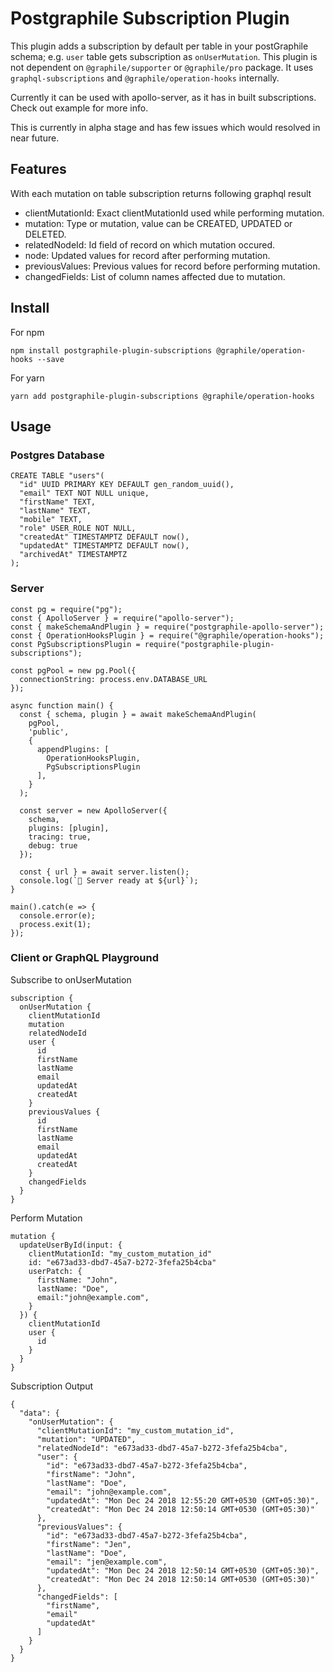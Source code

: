 # Postgraphile Subscription Plugin

This plugin adds a subscription by default per table in your postGraphile schema; e.g.
`user` table gets subscription as `onUserMutation`. This plugin is not dependent on `@graphile/supporter` or `@graphile/pro` package. It uses `graphql-subscriptions` and `@graphile/operation-hooks` internally. 

Currently it can be used with apollo-server, as it has in built subscriptions. Check out example for more info. 

This is currently in alpha stage and has few issues which would resolved in near future.

## Features
With each mutation on table subscription returns following graphql result
* clientMutationId: Exact clientMutationId used while performing mutation.
* mutation: Type or mutation, value can be CREATED, UPDATED or DELETED.
* relatedNodeId: Id field of record on which mutation occured.
* node: Updated values for record after performing mutation.
* previousValues: Previous values for record before performing mutation. 
* changedFields: List of column names affected due to mutation.

## Install
For npm
```
npm install postgraphile-plugin-subscriptions @graphile/operation-hooks --save
```
For yarn
```
yarn add postgraphile-plugin-subscriptions @graphile/operation-hooks
```

## Usage

### Postgres Database
```
CREATE TABLE "users"(
  "id" UUID PRIMARY KEY DEFAULT gen_random_uuid(),
  "email" TEXT NOT NULL unique,
  "firstName" TEXT,
  "lastName" TEXT,
  "mobile" TEXT,
  "role" USER_ROLE NOT NULL,
  "createdAt" TIMESTAMPTZ DEFAULT now(),
  "updatedAt" TIMESTAMPTZ DEFAULT now(),
  "archivedAt" TIMESTAMPTZ
);
```

### Server
```
const pg = require("pg");
const { ApolloServer } = require("apollo-server");
const { makeSchemaAndPlugin } = require("postgraphile-apollo-server");
const { OperationHooksPlugin } = require("@graphile/operation-hooks");
const PgSubscriptionsPlugin = require("postgraphile-plugin-subscriptions");

const pgPool = new pg.Pool({
  connectionString: process.env.DATABASE_URL
});

async function main() {
  const { schema, plugin } = await makeSchemaAndPlugin(
    pgPool,
    'public',
    {
      appendPlugins: [
        OperationHooksPlugin,
        PgSubscriptionsPlugin
      ],
    }
  );

  const server = new ApolloServer({
    schema,
    plugins: [plugin],
    tracing: true,
    debug: true
  });

  const { url } = await server.listen();
  console.log(`🚀 Server ready at ${url}`);
}

main().catch(e => {
  console.error(e);
  process.exit(1);
});
```

### Client or GraphQL Playground
Subscribe to onUserMutation
```
subscription {
  onUserMutation {
    clientMutationId
    mutation
    relatedNodeId
    user {
      id
      firstName
      lastName
      email
      updatedAt
      createdAt
    }
    previousValues {
      id
      firstName
      lastName
      email
      updatedAt
      createdAt
    }
    changedFields 
  }
}
```

Perform Mutation
```
mutation {
  updateUserById(input: {
    clientMutationId: "my_custom_mutation_id"
    id: "e673ad33-dbd7-45a7-b272-3fefa25b4cba"
    userPatch: {
      firstName: "John",
      lastName: "Doe",
      email:"john@example.com",
    }
  }) {
    clientMutationId
    user {
      id
    }
  }
}
```

Subscription Output
```
{
  "data": {
    "onUserMutation": {
      "clientMutationId": "my_custom_mutation_id",
      "mutation": "UPDATED",
      "relatedNodeId": "e673ad33-dbd7-45a7-b272-3fefa25b4cba",
      "user": {
        "id": "e673ad33-dbd7-45a7-b272-3fefa25b4cba",
        "firstName": "John",
        "lastName": "Doe",
        "email": "john@example.com",
        "updatedAt": "Mon Dec 24 2018 12:55:20 GMT+0530 (GMT+05:30)",
        "createdAt": "Mon Dec 24 2018 12:50:14 GMT+0530 (GMT+05:30)"
      },
      "previousValues": {
        "id": "e673ad33-dbd7-45a7-b272-3fefa25b4cba",
        "firstName": "Jen",
        "lastName": "Doe",
        "email": "jen@example.com",
        "updatedAt": "Mon Dec 24 2018 12:50:14 GMT+0530 (GMT+05:30)",
        "createdAt": "Mon Dec 24 2018 12:50:14 GMT+0530 (GMT+05:30)"
      },
      "changedFields": [
        "firstName",
        "email"
        "updatedAt"
      ]
    }
  }
}
```